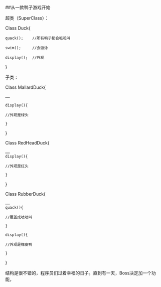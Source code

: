 ##从一款鸭子游戏开始

超类（SuperClass）：

Class Duck{

	quack();	//所有鸭子都会呱呱叫

	swim();		//会游泳

	display();	//外观
}

子类：

Class MallardDuck{

	……
	
	display(){

	//外观是绿头
	
	}
}


Class RedHeadDuck{

	……
	display(){

	//外观是红头
	
	}
}


Class RubberDuck{

	……
	quack(){
	
	//覆盖成吱吱叫

	}

	display(){

	//外观是橡皮鸭
	
	}
}


结构是很不错的，程序员们过着幸福的日子。直到有一天，Boss决定加一个功能，